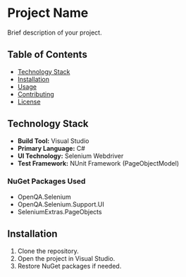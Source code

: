 # Project Name

Brief description of your project.

## Table of Contents

- [Technology Stack](#technology-stack)
- [Installation](#installation)
- [Usage](#usage)
- [Contributing](#contributing)
- [License](#license)

## Technology Stack

- **Build Tool:** Visual Studio
- **Primary Language:** C#
- **UI Technology:** Selenium Webdriver
- **Test Framework:** NUnit Framework (PageObjectModel)

### NuGet Packages Used

- OpenQA.Selenium
- OpenQA.Selenium.Support.UI
- SeleniumExtras.PageObjects

## Installation

1. Clone the repository.
2. Open the project in Visual Studio.
3. Restore NuGet packages if needed.


